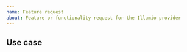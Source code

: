 ```yaml
---
name: Feature request
about: Feature or functionality request for the Illumio provider
---
```


<!-- Feature overview -->

## Use case  

<!-- Describe how the feature will be used and by whom -->
